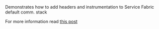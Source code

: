 Demonstrates how to add headers and instrumentation to Service Fabric default comm. stack

For more information read [this post](https://arbel.net/2015/12/11/adding-headers-and-instrumentation-to-service-fabrics-default-comm-stack/)
